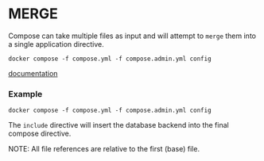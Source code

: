 # MERGE

Compose can take multiple files as input and will attempt to `merge` them into a single application directive.

```
docker compose -f compose.yml -f compose.admin.yml config
```

[documentation](https://docs.docker.com/compose/compose-file/13-merge/)

### Example

`docker compose -f compose.yml -f compose.admin.yml config`

The `include` directive will insert the database backend into the final compose directive. 

NOTE: All file references are relative to the first (base) file.